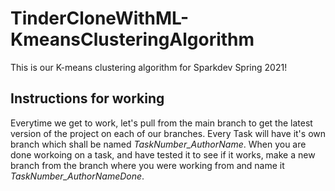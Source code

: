 # TinderCloneWithML-KmeansClusteringAlgorithm
This is our K-means clustering algorithm for Sparkdev Spring 2021!

## Instructions for working
Everytime we get to work, let's pull from the main branch to get the latest version of the project on each of our branches. Every Task will have it's own branch which shall be named *TaskNumber_AuthorName*. When you are done workoing on a task, and have tested it to see if it works, make a new branch from the branch where you were working from and name it *TaskNumber_AuthorNameDone*. 
